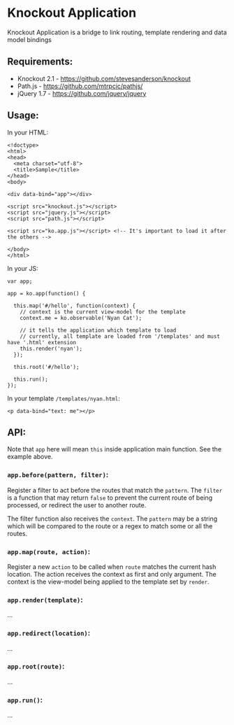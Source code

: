 # Knockout Application

Knockout Application is a bridge to link routing, template rendering and data model bindings

## Requirements:

- Knockout 2.1 - https://github.com/stevesanderson/knockout
- Path.js - https://github.com/mtrpcic/pathjs/
- jQuery 1.7 - https://github.com/jquery/jquery

## Usage:

In your HTML:

    <!doctype>
    <html>
    <head>
      <meta charset="utf-8">
      <title>Sample</title>
    </head>
    <body>

    <div data-bind="app"></div>

    <script src="knockout.js"></script>
    <script src="jquery.js"></script>
    <script src="path.js"></script>

    <script src="ko.app.js"></script> <!-- It's important to load it after the others -->

    </body>
    </html>

In your JS:

    var app;

    app = ko.app(function() {

      this.map('#/hello', function(context) {
        // context is the current view-model for the template
        context.me = ko.observable('Nyan Cat');

        // it tells the application which template to load
        // currently, all template are loaded from '/templates' and must have '.html' extension
        this.render('nyan');
      });

      this.root('#/hello');

      this.run();
    });

In your template `/templates/nyan.html`:

    <p data-bind="text: me"></p>

## API:

Note that `app` here will mean `this` inside application main function. See the example above.

### `app.before(pattern, filter)`:

Register a filter to act before the routes that match the `pattern`. The `filter` is a function that may return `false` to prevent the current route of being processed, or redirect the user to another route.

The filter function also receives the `context`. The `pattern` may be a string which will be compared to the route or a regex to match some or all the routes.

### `app.map(route, action)`:

Register a new `action` to be called when `route` matches the current hash location. The action receives the context as first and only argument. The context is the view-model being applied to the template set by `render`.

### `app.render(template)`:

...

### `app.redirect(location)`:

...

### `app.root(route)`:

...

### `app.run()`:

...
